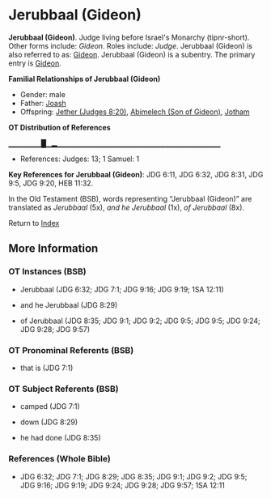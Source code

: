 # Jerubbaal (Gideon)
**Jerubbaal (Gideon)**. 
Judge living before Israel's Monarchy (tipnr-short). 
Other forms include: 
*Gideon*. 
Roles include: 
_Judge_. 
Jerubbaal (Gideon) is also referred to as: 
[Gideon](Gideon.md). 
Jerubbaal (Gideon) is a subentry. The primary entry is 
[Gideon](Gideon.md). 




**Familial Relationships of Jerubbaal (Gideon)**


* Gender: male
* Father: [Joash](Joash.md)
* Offspring: [Jether (Judges 8:20)](Jether.2.md), [Abimelech (Son of Gideon)](Abimelech.2.md), [Jotham](Jotham.md)


**OT Distribution of References**

▁▁▁▁▁▁█▁▂▁▁▁▁▁▁▁▁▁▁▁▁▁▁▁▁▁▁▁▁▁▁▁▁▁▁▁▁▁▁
* References: Judges: 13; 1 Samuel: 1



**Key References for Jerubbaal (Gideon)**: 
JDG 6:11, JDG 6:32, JDG 8:31, JDG 9:5, JDG 9:20, HEB 11:32. 


In the Old Testament (BSB), words representing “Jerubbaal (Gideon)” are translated as 
*Jerubbaal* (5x), *and he Jerubbaal* (1x), *of Jerubbaal* (8x). 




Return to [Index](00-Index.md)

## More Information

### OT Instances (BSB)

* Jerubbaal (JDG 6:32; JDG 7:1; JDG 9:16; JDG 9:19; 1SA 12:11)

* and he Jerubbaal (JDG 8:29)

* of Jerubbaal (JDG 8:35; JDG 9:1; JDG 9:2; JDG 9:5; JDG 9:5; JDG 9:24; JDG 9:28; JDG 9:57)



### OT Pronominal Referents (BSB)

* that is (JDG 7:1)



### OT Subject Referents (BSB)

* camped (JDG 7:1)

* down (JDG 8:29)

* he had done (JDG 8:35)



### References (Whole Bible)

* JDG 6:32; JDG 7:1; JDG 8:29; JDG 8:35; JDG 9:1; JDG 9:2; JDG 9:5; JDG 9:16; JDG 9:19; JDG 9:24; JDG 9:28; JDG 9:57; 1SA 12:11



